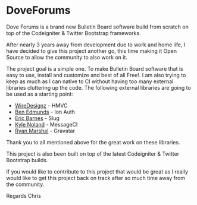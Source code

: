 # DoveForums

Dove Forums is a brand new Bulletin Board software build from scratch on top of the Codeigniter & Twitter Bootstrap frameworks.

After nearly 3 years away from development due to work and home life, I have decided to give this project another go, this time making it Open Source to allow the community to also work on it.

The project goal is a simple one.  To make Bulletin Board software that is easy to use, install and customize and best of all Free!.  I am also trying to keep as much as I can native to CI without having too many external libraries cluttering up the code.  The following external libraries are going to be used as a starting point:

- <a href="https://bitbucket.org/wiredesignz/codeigniter-modular-extensions-hmvc">WireDesignz</a> - HMVC 
- <a href="http://www.benedmunds.com">Ben Edmunds</a> - Ion Auth
- <a href="http://www.ericbarnes.com">Eric Barnes</a> - Slug
- <a href="http://www.kylenoland.com">Kyle Noland</a> - MessageCI
- <a href="http://www.irealms.co.uk">Ryan Marshal<a/> - Gravatar

Thank you to all mentioned above for the great work on these libraries. 

This project is also been built on top of the latest Codeigniter & Twitter Bootstrap builds.  

If you would like to contribute to this project that would be great as I really would like to get this project back on track after so much time away from the community.

Regards
Chris
